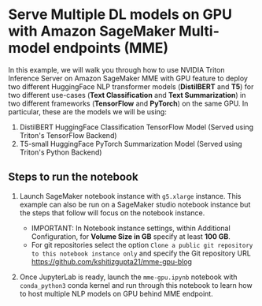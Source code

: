 # Serve Multiple DL models on GPU with Amazon SageMaker Multi-model endpoints (MME)

In this example, we will walk you through how to use NVIDIA Triton Inference Server on Amazon SageMaker MME with GPU feature to deploy two different HuggingFace NLP transformer models (**DistilBERT** and **T5**) for two different use-cases (**Text Classification** and **Text Summarization**) in two different frameworks (**TensorFlow** and **PyTorch**) on the same GPU. In particular, these are the models we will be using:

1. DistilBERT HuggingFace Classification TensorFlow Model (Served using Triton's TensorFlow Backend)
2. T5-small HuggingFace PyTorch Summarization Model (Served using Triton's Python Backend) 

## Steps to run the notebook

1. Launch SageMaker notebook instance with `g5.xlarge` instance. This example can also be run on a SageMaker studio notebook instance but the steps that follow will focus on the notebook instance.
    * IMPORTANT: In Notebook instance settings, within Additional Configuration, for **Volume Size in GB** specify at least **100 GB**.
    * For git repositories select the option `Clone a public git repository to this notebook instance only` and specify the Git repository URL https://github.com/kshitizgupta21/mme-gpu-blog
    
2. Once JupyterLab is ready, launch the `mme-gpu.ipynb` notebook with `conda_python3` conda kernel and run through this notebook to learn how to host multiple NLP models on GPU behind MME endpoint.
